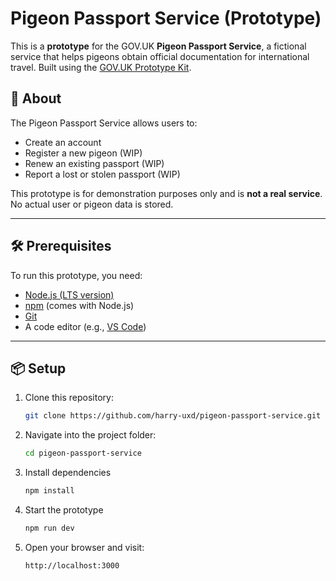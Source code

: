 # Pigeon Passport Service (Prototype)

This is a **prototype** for the GOV.UK **Pigeon Passport Service**, a fictional service that helps pigeons obtain official documentation for international travel. Built using the [GOV.UK Prototype Kit](https://govuk-prototype-kit.herokuapp.com/).

## 🚀 About

The Pigeon Passport Service allows users to:

- Create an account
- Register a new pigeon (WIP)
- Renew an existing passport (WIP)
- Report a lost or stolen passport (WIP)

This prototype is for demonstration purposes only and is **not a real service**. No actual user or pigeon data is stored.

---

## 🛠 Prerequisites

To run this prototype, you need:

- [Node.js (LTS version)](https://nodejs.org/)
- [npm](https://www.npmjs.com/) (comes with Node.js)
- [Git](https://git-scm.com/book/en/v2/Getting-Started-Installing-Git)
- A code editor (e.g., [VS Code](https://code.visualstudio.com/))

---

## 📦 Setup

1. Clone this repository:

   ```sh
   git clone https://github.com/harry-uxd/pigeon-passport-service.git
   ```

2. Navigate into the project folder:

   ```sh
   cd pigeon-passport-service
   ```
3. Install dependencies

   ```sh
   npm install
   ```
4. Start the prototype

   ```sh
   npm run dev
   ```

4. Open your browser and visit:

   `http://localhost:3000`

